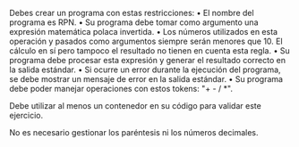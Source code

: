 Debes crear un programa con estas restricciones:
• El nombre del programa es RPN.
• Su programa debe tomar como argumento una expresión matemática polaca invertida.
• Los números utilizados en esta operación y pasados como argumentos siempre serán menores que 10. El cálculo en sí pero tampoco el resultado no tienen en cuenta esta regla.
• Su programa debe procesar esta expresión y generar el resultado correcto en la salida estándar.
• Si ocurre un error durante la ejecución del programa, se debe mostrar un mensaje de error en la salida estándar.
• Su programa debe poder manejar operaciones con estos tokens: "+ - / *".

Debe utilizar al menos un contenedor en su código para validar este ejercicio.

No es necesario gestionar los paréntesis ni los números decimales.